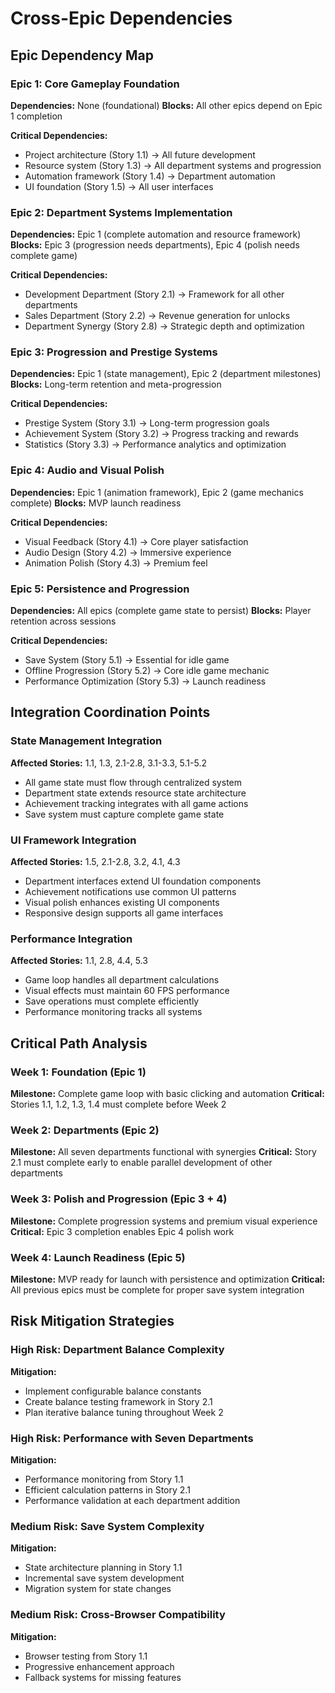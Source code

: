 # Cross-Epic Dependencies

## Epic Dependency Map

### Epic 1: Core Gameplay Foundation
**Dependencies:** None (foundational)
**Blocks:** All other epics depend on Epic 1 completion

**Critical Dependencies:**
- Project architecture (Story 1.1) → All future development
- Resource system (Story 1.3) → All department systems and progression
- Automation framework (Story 1.4) → Department automation
- UI foundation (Story 1.5) → All user interfaces

### Epic 2: Department Systems Implementation
**Dependencies:** Epic 1 (complete automation and resource framework)
**Blocks:** Epic 3 (progression needs departments), Epic 4 (polish needs complete game)

**Critical Dependencies:**
- Development Department (Story 2.1) → Framework for all other departments
- Sales Department (Story 2.2) → Revenue generation for unlocks
- Department Synergy (Story 2.8) → Strategic depth and optimization

### Epic 3: Progression and Prestige Systems
**Dependencies:** Epic 1 (state management), Epic 2 (department milestones)
**Blocks:** Long-term retention and meta-progression

**Critical Dependencies:**
- Prestige System (Story 3.1) → Long-term progression goals
- Achievement System (Story 3.2) → Progress tracking and rewards
- Statistics (Story 3.3) → Performance analytics and optimization

### Epic 4: Audio and Visual Polish
**Dependencies:** Epic 1 (animation framework), Epic 2 (game mechanics complete)
**Blocks:** MVP launch readiness

**Critical Dependencies:**
- Visual Feedback (Story 4.1) → Core player satisfaction
- Audio Design (Story 4.2) → Immersive experience
- Animation Polish (Story 4.3) → Premium feel

### Epic 5: Persistence and Progression
**Dependencies:** All epics (complete game state to persist)
**Blocks:** Player retention across sessions

**Critical Dependencies:**
- Save System (Story 5.1) → Essential for idle game
- Offline Progression (Story 5.2) → Core idle game mechanic
- Performance Optimization (Story 5.3) → Launch readiness

## Integration Coordination Points

### State Management Integration
**Affected Stories:** 1.1, 1.3, 2.1-2.8, 3.1-3.3, 5.1-5.2
- All game state must flow through centralized system
- Department state extends resource state architecture
- Achievement tracking integrates with all game actions
- Save system must capture complete game state

### UI Framework Integration
**Affected Stories:** 1.5, 2.1-2.8, 3.2, 4.1, 4.3
- Department interfaces extend UI foundation components
- Achievement notifications use common UI patterns
- Visual polish enhances existing UI components
- Responsive design supports all game interfaces

### Performance Integration
**Affected Stories:** 1.1, 2.8, 4.4, 5.3
- Game loop handles all department calculations
- Visual effects must maintain 60 FPS performance
- Save operations must complete efficiently
- Performance monitoring tracks all systems

## Critical Path Analysis

### Week 1: Foundation (Epic 1)
**Milestone:** Complete game loop with basic clicking and automation
**Critical:** Stories 1.1, 1.2, 1.3, 1.4 must complete before Week 2

### Week 2: Departments (Epic 2)
**Milestone:** All seven departments functional with synergies
**Critical:** Story 2.1 must complete early to enable parallel development of other departments

### Week 3: Polish and Progression (Epic 3 + 4)
**Milestone:** Complete progression systems and premium visual experience
**Critical:** Epic 3 completion enables Epic 4 polish work

### Week 4: Launch Readiness (Epic 5)
**Milestone:** MVP ready for launch with persistence and optimization
**Critical:** All previous epics must be complete for proper save system integration

## Risk Mitigation Strategies

### High Risk: Department Balance Complexity
**Mitigation:** 
- Implement configurable balance constants
- Create balance testing framework in Story 2.1
- Plan iterative balance tuning throughout Week 2

### High Risk: Performance with Seven Departments
**Mitigation:**
- Performance monitoring from Story 1.1
- Efficient calculation patterns in Story 2.1
- Performance validation at each department addition

### Medium Risk: Save System Complexity
**Mitigation:**
- State architecture planning in Story 1.1
- Incremental save system development
- Migration system for state changes

### Medium Risk: Cross-Browser Compatibility
**Mitigation:**
- Browser testing from Story 1.1
- Progressive enhancement approach
- Fallback systems for missing features